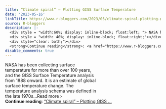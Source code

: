 ```yaml
---
title: “Climate spiral” – Plotting GISS Surface Temperature
date: '2023-05-16'
linkTitle: https://www.r-bloggers.com/2023/05/climate-spiral-plotting-giss-surface-temperature/
source: R-bloggers
description: |-
  <div style = "width:60%; display: inline-block; float:left; "> NASA has been collecting surface temperature for more than over 100 years, and the GISS Surface Temperature analysis from 1888 onward. It is an estimate of global surface temperature change. The temperature analysis schema was defined in the late 1970s…Read more ›</div>
  <div style = "width: 40%; display: inline-block; float:right;"></div>
  <div style="clear: both;"></div>
  <strong>Continue reading</strong>: <a href="https://www.r-bloggers.com/2023/05/climate-spiral-plotting-giss-surface-temperature/">“Climate spiral” – Plotting GISS  ...
disable_comments: true
---
```

<div style = "width:60%; display: inline-block; float:left; "> NASA has been collecting surface temperature for more than over 100 years, and the GISS Surface Temperature analysis from 1888 onward. It is an estimate of global surface temperature change. The temperature analysis schema was defined in the late 1970s…Read more ›</div>
<div style = "width: 40%; display: inline-block; float:right;"></div>
<div style="clear: both;"></div>
<strong>Continue reading</strong>: <a href="https://www.r-bloggers.com/2023/05/climate-spiral-plotting-giss-surface-temperature/">“Climate spiral” – Plotting GISS  ...